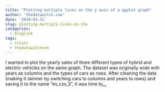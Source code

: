 ```yaml
---
title: "Plotting multiple lines on the y axis of a ggplot graph"
author: 'thedatawitch.com'
date: '2018-03-31'
slug: plotting-multiple-lines-on-the
categories:
  - bloglink
tags:
  - rstats
  - thedatawitchcom
---
```


I wanted to plot the yearly sales of three different types of hybrid and electric vehicles on the same graph. The dataset was originally wide with years as columns and the types of cars as rows. After cleaning the data (making it skinner by switching cars to columns and years to rows) and saving it to the name “ev_csv_3”, it was time to[... <i class="fas fa-external-link-alt"></i>](https://thedatawitch.com/post/plotting-multiple-lines-on-the-y-axis-of-a-ggplot-graph/)

